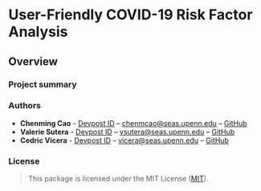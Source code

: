 # User-Friendly COVID-19 Risk Factor Analysis

## Overview

### Project summary

### Authors

* **Chenming Cao** - [Devpost ID](https://devpost.com/chenming-cao) – chenmcao@seas.upenn.edu – [GitHub](https://github.com/chenmcao/)
* **Valerie Sutera** - [Devpost ID](https://devpost.com/valeriesutera) – vsutera@seas.upenn.edu – [GitHub](https://github.com/valeriesutera/)
* **Cedric Vicera** - [Devpost ID](https://devpost.com/cedricvicera) – vicera@seas.upenn.edu – [GitHub](https://github.com/cedricvicera/)

### License

>This package is licensed under the MIT License (<a href="https://choosealicense.com/licenses/mit/" target="_blank">MIT</a>).
